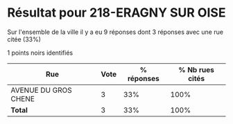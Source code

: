 # Résultat pour 218-ERAGNY SUR OISE

Sur l'ensemble de la ville il y a eu 9 réponses dont 3 réponses avec une rue citée (33%)

1 points noirs identifiés

| Rue | Vote | % réponses | % Nb rues cités|
|-----|------|------------|----------------|
| AVENUE DU GROS CHENE | 3 | 33% | 100%|
| **Total** | 3 | 33% | 100%|
